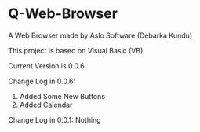 # Q-Web-Browser

A Web Browser made by Aslo Software (Debarka Kundu)

This project is based on Visual Basic (VB)

Current Version is 0.0.6

Change Log in 0.0.6:
1. Added Some New Buttons
2. Added Calendar

Change Log in 0.0.1:
Nothing
